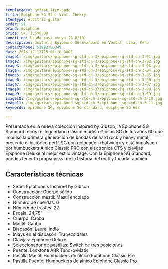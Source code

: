 ```yaml
---
templateKey: guitar-item-page
title: Epiphone SG Std. Vint. Cherry
itemtype: electric-guitar
order: 91
brand: epiphone
price: S/. 1,690.00
condition: Usada casi nueva (8.8/10)
description: Guitarra Epiphone SG Standard en Venta!, Lima, Peru
contactPhone: 51992780348
date: 2016-12-17T15:04:10.000Z
image1: /img/guitars/epiphone-sg-std-ch-3/epiphone-sg-std-ch-3-01.jpg
image2: /img/guitars/epiphone-sg-std-ch-3/epiphone-sg-std-ch-3-02.jpg
image3: /img/guitars/epiphone-sg-std-ch-3/epiphone-sg-std-ch-3-03.jpg
image4: /img/guitars/epiphone-sg-std-ch-3/epiphone-sg-std-ch-3-04.jpg
image5: /img/guitars/epiphone-sg-std-ch-3/epiphone-sg-std-ch-3-05.jpg
image6: /img/guitars/epiphone-sg-std-ch-3/epiphone-sg-std-ch-3-06.jpg
image7: /img/guitars/epiphone-sg-std-ch-3/epiphone-sg-std-ch-3-07.jpg
image8: /img/guitars/epiphone-sg-std-ch-3/epiphone-sg-std-ch-3-08.jpg
image9: /img/guitars/epiphone-sg-std-ch-3/epiphone-sg-std-ch-3-09.jpg
image10: /img/guitars/epiphone-sg-std-ch-3/epiphone-sg-std-ch-3-10.jpg
image11: /img/guitars/epiphone-sg-std-ch-3/epiphone-sg-std-ch-3-11.jpg
keywords: epiphone SG, epiphone SG standard, epiphone SG 60s

---
```

Presentada en la nueva colección Inspired by Gibson, la Epiphone SG Standard recrea el legendario clásico modelo Gibson SG de los años 60 que impulsó la primera generación de bandas de hard rock y heavy metal, presenta el histórico perfil SG con golpeador «batwing» y está impulsado por humbuckers Alnico Classic PRO con electrónica CTS y clavijas Epiphone Deluxe al mejor estilo vintage. Con la Epiphone SG Standard, puedes tener tu propia pieza de la historia del rock y tocarla también.

## Características técnicas

* Serie: Epiphone's Inspired by Gibson
* Construcción: Cuerpo sólido
* Construcción mástil: Mástil encolado
* Número de cuerdas: 6
* Número de trastes: 22
* Escala: 24,75"
* Cuerpo: Caoba
* Mástil: Caoba
* Diapasón: Laurel Indio
* Inlays en el diapasón: Trapezoidales
* Clavijas: Epiphone Deluxe
* Seleccionador de pastillas: Switch de tres posiciones
* Puente: Locktone ABR Tuno-o-Matic
* Pastilla Mastil: Humbuckers de álnico Epiphone Classic Pro
* Pastilla Puente: Humbuckers de álnico Epiphone Classic Pro